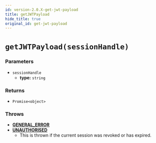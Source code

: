 ```yaml
---
id: version-2.0.X-get-jwt-payload
title: getJWTPayload
hide_title: true
original_id: get-jwt-payload
---
```


# `getJWTPayload(sessionHandle)`

### Parameters
- `sessionHandle`
    - **type:** `string`

### Returns
- `Promise<object>`

### Throws
- **[GENERAL_ERROR](./error-handling/general-error)**
- **[UNAUTHORISED](./error-handling/unauthorised)**
    - This is thrown if the current session was revoked or has expired.